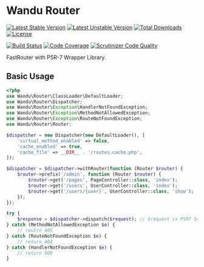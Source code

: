 Wandu Router
===

[![Latest Stable Version](https://poser.pugx.org/wandu/router/v/stable.svg)](https://packagist.org/packages/wandu/router)
[![Latest Unstable Version](https://poser.pugx.org/wandu/router/v/unstable.svg)](https://packagist.org/packages/wandu/router)
[![Total Downloads](https://poser.pugx.org/wandu/router/downloads.svg)](https://packagist.org/packages/wandu/router)
[![License](https://poser.pugx.org/wandu/router/license.svg)](https://packagist.org/packages/wandu/router)

[![Build Status](https://img.shields.io/travis/Wandu/Router/master.svg)](https://travis-ci.org/Wandu/Router)
[![Code Coverage](https://scrutinizer-ci.com/g/Wandu/Router/badges/coverage.png?b=master)](https://scrutinizer-ci.com/g/Wandu/Router/?branch=master)
[![Scrutinizer Code Quality](https://scrutinizer-ci.com/g/Wandu/Router/badges/quality-score.png?b=master)](https://scrutinizer-ci.com/g/Wandu/Router/?branch=master)

FastRouter with PSR-7 Wrapper Library.

## Basic Usage

```php
<?php
use Wandu\Router\ClassLoader\DefaultLoader;
use Wandu\Router\Dispatcher;
use Wandu\Router\Exception\HandlerNotFoundException;
use Wandu\Router\Exception\MethodNotAllowedException;
use Wandu\Router\Exception\RouteNotFoundException;
use Wandu\Router\Router;

$dispatcher = new Dispatcher(new DefaultLoader(), [
    'virtual_method_enabled' => false,
    'cache_enabled' => true,
    'cache_file' => __DIR__ . '/routes.cache.php',
]);

$dispatcher = $dispatcher->withRouter(function (Router $router) {
    $router->prefix('/admin', function (Router $router) {
        $router->get('/pages', PageController::class, 'index');
        $router->get('/users', UserController::class, 'index');
        $router->get('/users/{user}', UserController::class, 'show');
    });
});

try {
    $response = $dispatcher->dispatch($request); // $request is PSR7 ServerRequestInterface
} catch (MethodNotAllowedException $e) {
    // reutrn 405
} catch (RouteNotFoundException $e) {
    // return 404
} catch (HandlerNotFoundException $e) {
    // return 500
}
```

